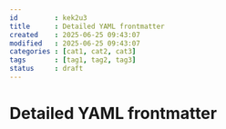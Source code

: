 ```yaml
---
id         : kek2u3
title      : Detailed YAML frontmatter
created    : 2025-06-25 09:43:07
modified   : 2025-06-25 09:43:07
categories : [cat1, cat2, cat3]
tags       : [tag1, tag2, tag3]
status     : draft
---
```


# Detailed YAML frontmatter

